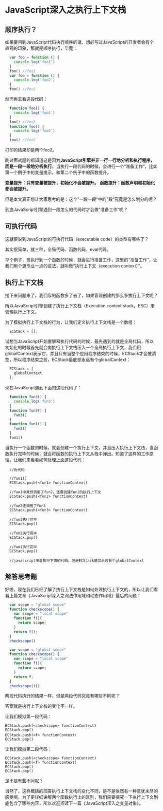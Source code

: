 JavaScript深入之执行上下文栈
=========================

顺序执行？
----------
如果要问到JavaScript代码执行顺序的话，想必写过JavaScript的开发者会有个直观的印象，那就是顺序执行，毕竟：
```javascript
  var foo = function () {
    console.log('foo1')
  }
  foo() //foo1
  var foo = function () {
    console.log('foo2')
  }
  foo() //foo2
```

然而再去看这段代码：
```javascript
  function foo() {
    console.log('foo1')
  }
  foo() //foo2
  function foo() {
    console.log('foo2')
  }
  foo() //foo2
```
打印的结果却是两个foo2。

刷过面试题的都知道这是因为**JavaScript引擎并非一行一行地分析和执行程序，而是一段一段地分析执行**。当执行一段代码的时候，会进行一个“准备工作”，比如第一个例子中的变量提示，和第二个例子中的函数提升。

**变量提升：只有变量被提升，初始化不会被提升。**
**函数提升：函数声明和初始化都会被提升。**

但是本文真正想让大家思考的是：这个”一段一段“中的”段“究竟是怎么划分的呢？

到底JavaScript引擎遇到一段怎么的代码时才会做”准备工作“呢？

可执行代码
----------------
这就要说到JavaScript的可执行代码（executable code）的类型有哪些了？

其实很简单，就三种，全局代码、函数代码、eval代码。

举个例子，当执行到一个函数的时候，就会进行准备工作，这里的“准备工作”，让我们用个更专业一点的说法，就叫做“执行上下文（execution context）”。

执行上下文栈
-----------------
接下来问题来了，我们写的函数多了去了，如果管理创建的那么多执行上下文呢？

所以JavaScript引擎创建了执行上下文栈（Execution context stack，ESC）来管理执行上下文。

为了模拟执行上下文栈的行为，让我们定义执行上下文栈是一个数组：
```javascript
  ECStack = [];
```

试想当JavaScript开始要解释执行代码的时候，最先遇到的就是全局代码，所以初始化的时候首先就会向执行上下文栈压入一个全局执行上下文，我们用globalContext表示它，并且只有当整个应用程序结束的时候，ECStack才会被清空，所以程序结束之前，ECStack最底部永远有个globalContext：
```javascript
  ECStack = [
    globalContext
  ];
```

现在JavaScript遇到下面的这段代码了：
```javascript
  function fun3() {
    console.log('fun3')
  }
  function fun2() {
    fun3()
  }
  function fun1() {
    fun2()
  }
  fun1()
```

当执行一个函数的时候，就会创建一个执行上下文，并且压入执行上下文栈，当函数执行完毕的时候，就会将函数的执行上下文从栈中弹出。知道了这样的工作原理，让我们来看看如何处理上面这段代码：

```
  //伪代码

  //fun1()
  ECStack.push(<fun1> functionContext)

  //fun1中竟然调用了fun2，还要创建fun2的执行上下文
  ECStack.push(<fun2> functionContext)

  //fun2还调用了fun3
  ECStack.push(<fun3> functionContext)

  //fun3执行完毕
  ECStack.pop()

  //fun2执行完毕
  ECStack.pop()

  //fun1执行完毕
  ECStack.pop()

  //javascript接着执行下面的代码，但是ECStack底层永远有个globalContext

```

解答思考题
---------------
好啦，现在我们已经了解了执行上下文栈是如何处理执行上下文的，所以让我们看看上篇文章《JavaScript深入之词法作用域和动态作用域》最后的问题：
```javascript
  var scope = "global scope"
  function checkscope() {
    var scope = "local scope"
    function f(){
      return scope;
    }
    return f();
  }
  checkscope()
```
```javascript
  var scope = "global scope"
  function checkscope() {
    var scope = "local scope"
    function f(){
      return scope;
    }
    return f;
  }
  checkscope()()
```

两段代码执行的结果一样，但是两段代码究竟有哪些不同呢？

答案就是执行上下文栈的变化不一样。

让我们模拟第一段代码：
```
ECStack.push(<checkscope> functionContext)
ECStack.pop()
ECStack.push(<f> functionContext）
ECStack.pop()
```

让我们模拟第二段代码：
```
ECStack.push(<checkscope> functionContext)
ECStack.push(<f> functionContext)
ECStack.pop()
ECStack.pop()
```

是不是有些不同呢？

当然了，这样概括的回答执行上下文栈的变化不同，是不是依然有一种意犹未尽的感觉呢，为了更详细讲解两个函数执行上的区别，我们需要探究一下执行上下文到底包含了哪些内容，所以欢迎阅读下一篇《JavaScript深入之变量对象》。